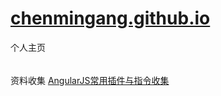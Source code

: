 [chenmingang.github.io](http://chenmingang.github.io/view/blog/list.html)
==================
个人主页
######
资料收集
[AngularJS常用插件与指令收集](http://chensd.com/2015-06/AngularJS-popular-Plugins-and-Directive.html)
